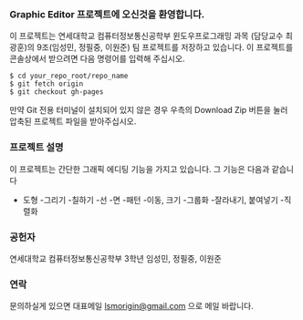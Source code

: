 ### Graphic Editor 프로젝트에 오신것을 환영합니다.
이 프로젝트는 연세대학교 컴퓨터정보통신공학부 윈도우프로그래밍 과목 (담당교수 최광훈)의 9조(임성민, 정필중, 이원준) 팀 프로젝트를 저장하고 있습니다. 이 프로젝트를 콘솔상에서 받으려면 다음 명령어를 입력해 주십시오.
```
$ cd your_repo_root/repo_name
$ git fetch origin
$ git checkout gh-pages
```
만약 Git 전용 터미널이 설치되어 있지 않은 경우 우측의 Download Zip 버튼을 눌러 압축된 프로젝트 파일을 받아주십시오.

### 프로젝트 설명
이 프로젝트는 간단한 그래픽 에디팅 기능을 가지고 있습니다. 그 기능은 다음과 같습니다

- 도형
-그리기 
-칠하기
-선
-면
-패턴
-이동, 크기
-그룹화
-잘라내기, 붙여넣기
-직렬화


### 공헌자
연세대학교 컴퓨터정보통신공학부 3학년 임성민, 정필중, 이원준

### 연락
문의하실게 있으면 대표메일 lsmorigin@gmail.com 으로 메일 바랍니다.
